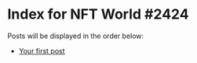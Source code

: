 # Index for NFT World #2424
Posts will be displayed in the order below:

- [Your first post](./001-first.md)

